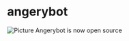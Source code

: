 # angerybot
![Picture](https://s5.nofilecdn.io/g/F1QHgck3KzPYDELkdBEAgs50i87IHkgR4NUhpcx1G5AmuSHFyUl77IHm62El2SZv/p/opensrc.png)
Angerybot is now open source
